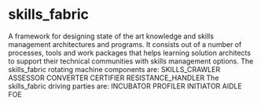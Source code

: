 # skills_fabric
A framework for designing state of the art knowledge and skills management architectures and programs. It consists out of a number of processes, tools and work packages that helps learning solution architects to support their technical communities with skills management options. 
The skills_fabric rotating machine components are:
SKILLS_CRAWLER
ASSESSOR
CONVERTER
CERTIFIER
RESISTANCE_HANDLER
The skills_fabric driving parties are:
INCUBATOR
PROFILER
INITIATOR
AIDLE
FOE

